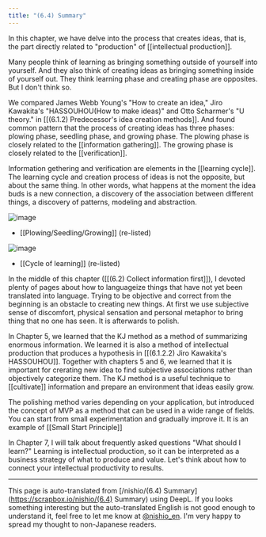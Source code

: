 ```yaml
---
title: "(6.4) Summary"
---
```


In this chapter, we have delve into the process that creates ideas, that is, the part directly related to "production" of [[intellectual production]].

Many people think of learning as bringing something outside of yourself into yourself.
And they also think of creating ideas as bringing something inside of yourself out.
They think learning phase and creating phase are opposites.
But I don't think so.

We compared James Webb Young's "How to create an idea," Jiro Kawakita's "HASSOUHOU(How to make ideas)" and Otto Scharmer's "U theory." in [[(6.1.2) Predecessor's idea creation methods]]. And found common pattern that the process of creating ideas has three phases: plowing phase, seedling phase, and growing phase. The plowing phase is closely related to the [[information gathering]]. The growing phase is closely related to the [[verification]].

Information gethering and verification are elements in the [[learning cycle]]. The learning cycle and creation process of ideas is not the opposite, but about the same thing. In other words, what happens at the moment the idea buds is a new connection, a discovery of the association between different things, a discovery of patterns, modeling and abstraction.


![image](https://gyazo.com/19f3456f6337234f374c664c2f5eeeba/thumb/1000)
- [[Plowing/Seedling/Growing]] (re-listed)

![image](https://gyazo.com/b3d14f5734e5b381b8839bdb0771550d/thumb/1000)
- [[Cycle of learning]] (re-listed)

In the middle of this chapter ([[(6.2) Collect information first]]), I devoted plenty of pages about how to languageize things that have not yet been translated into language. Trying to be objective and correct from the beginning is an obstacle to creating new things. At first we use subjective sense of discomfort, physical sensation and personal metaphor to bring thing that no one has seen. It is afterwards to polish.

In Chapter 5, we learned that the KJ method as a method of summarizing enormous information. We learned it is also a method of intellectual production that produces a hypothesis in [[(6.1.2.2) Jiro Kawakita's HASSOUHOU]]. Together with chapters 5 and 6, we learned that it is important for crerating new idea to find subjective associations rather than objectively categorize them. The KJ method is a useful technique to [[cultivate]] information and prepare an environment that ideas easily grow.

The polishing method varies depending on your application, but introduced the concept of MVP as a method that can be used in a wide range of fields. You can start from small experimentation and gradually improve it. It is an example of [[Small Start Principle]]

In Chapter 7, I will talk about frequently asked questions "What should I learn?" Learning is intellectual production, so it can be interpreted as a business strategy of what to produce and value. Let's think about how to connect your intellectual productivity to results.

---
This page is auto-translated from [/nishio/(6.4) Summary](https://scrapbox.io/nishio/(6.4) Summary) using DeepL. If you looks something interesting but the auto-translated English is not good enough to understand it, feel free to let me know at [@nishio_en](https://twitter.com/nishio_en). I'm very happy to spread my thought to non-Japanese readers.